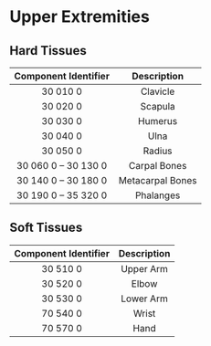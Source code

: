 # Upper Extremities


## Hard Tissues

**Component Identifier**|**Description**
:-----:|:-----:
30 010 0 | Clavicle
30 020 0 | Scapula
30 030 0|Humerus
30 040 0|Ulna
30 050 0|Radius
30 060 0 – 30 130 0|Carpal Bones
30 140 0 – 30 180 0|Metacarpal Bones
30 190 0 – 35 320 0|Phalanges


## Soft Tissues

**Component Identifier**|**Description**
:-----:|:-----:
30 510 0 | Upper Arm
30 520 0 | Elbow
30 530 0 | Lower Arm
70 540 0 | Wrist
70 570 0 | Hand
